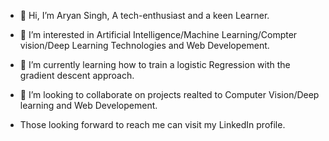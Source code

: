 - 👋 Hi, I’m Aryan Singh, A tech-enthusiast and a keen Learner.
- 👀 I’m interested in Artificial Intelligence/Machine Learning/Compter vision/Deep Learning Technologies and Web Developement.
- 🌱 I’m currently learning how to train a logistic Regression with the gradient descent approach.
- 💞️ I’m looking to collaborate on projects realted to Computer Vision/Deep learning and Web Developement.

- Those looking forward to reach me can visit my LinkedIn profile.
